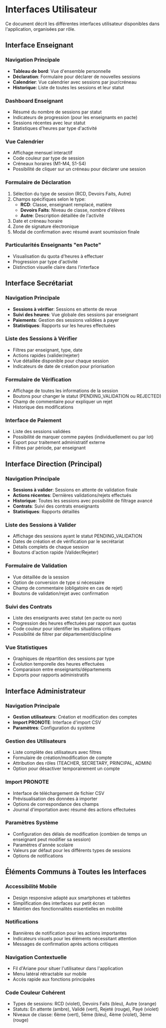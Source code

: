 # Interfaces Utilisateur

Ce document décrit les différentes interfaces utilisateur disponibles dans l'application, organisées par rôle.

## Interface Enseignant

### Navigation Principale
- **Tableau de bord**: Vue d'ensemble personnelle
- **Déclaration**: Formulaire pour déclarer de nouvelles sessions
- **Calendrier**: Vue calendrier avec sessions par jour/créneau
- **Historique**: Liste de toutes les sessions et leur statut

### Dashboard Enseignant
- Résumé du nombre de sessions par statut
- Indicateurs de progression (pour les enseignants en pacte)
- Sessions récentes avec leur statut
- Statistiques d'heures par type d'activité

### Vue Calendrier
- Affichage mensuel interactif
- Code couleur par type de session
- Créneaux horaires (M1-M4, S1-S4)
- Possibilité de cliquer sur un créneau pour déclarer une session

### Formulaire de Déclaration
1. Sélection du type de session (RCD, Devoirs Faits, Autre)
2. Champs spécifiques selon le type:
   - **RCD**: Classe, enseignant remplacé, matière
   - **Devoirs Faits**: Niveau de classe, nombre d'élèves
   - **Autre**: Description détaillée de l'activité
3. Date et créneau horaire
4. Zone de signature électronique
5. Modal de confirmation avec résumé avant soumission finale

### Particularités Enseignants "en Pacte"
- Visualisation du quota d'heures à effectuer
- Progression par type d'activité
- Distinction visuelle claire dans l'interface

## Interface Secrétariat

### Navigation Principale
- **Sessions à vérifier**: Sessions en attente de revue
- **Suivi des heures**: Vue globale des sessions par enseignant
- **Paiements**: Gestion des sessions validées à payer
- **Statistiques**: Rapports sur les heures effectuées

### Liste des Sessions à Vérifier
- Filtres par enseignant, type, date
- Actions rapides (valider/rejeter)
- Vue détaillée disponible pour chaque session
- Indicateurs de date de création pour priorisation

### Formulaire de Vérification
- Affichage de toutes les informations de la session
- Boutons pour changer le statut (PENDING_VALIDATION ou REJECTED)
- Champ de commentaire pour expliquer un rejet
- Historique des modifications

### Interface de Paiement
- Liste des sessions validées
- Possibilité de marquer comme payées (individuellement ou par lot)
- Export pour traitement administratif externe
- Filtres par période, par enseignant

## Interface Direction (Principal)

### Navigation Principale
- **Sessions à valider**: Sessions en attente de validation finale
- **Actions récentes**: Dernières validations/rejets effectués
- **Historique**: Toutes les sessions avec possibilité de filtrage avancé
- **Contrats**: Suivi des contrats enseignants
- **Statistiques**: Rapports détaillés

### Liste des Sessions à Valider
- Affichage des sessions ayant le statut PENDING_VALIDATION
- Dates de création et de vérification par le secrétariat
- Détails complets de chaque session
- Boutons d'action rapide (Valider/Rejeter)

### Formulaire de Validation
- Vue détaillée de la session
- Option de conversion de type si nécessaire
- Champ de commentaire (obligatoire en cas de rejet)
- Boutons de validation/rejet avec confirmation

### Suivi des Contrats
- Liste des enseignants avec statut (en pacte ou non)
- Progression des heures effectuées par rapport aux quotas
- Code couleur pour identifier les situations critiques
- Possibilité de filtrer par département/discipline

### Vue Statistiques
- Graphiques de répartition des sessions par type
- Évolution temporelle des heures effectuées
- Comparaison entre enseignants/départements
- Exports pour rapports administratifs

## Interface Administrateur

### Navigation Principale
- **Gestion utilisateurs**: Création et modification des comptes
- **Import PRONOTE**: Interface d'import CSV
- **Paramètres**: Configuration du système

### Gestion des Utilisateurs
- Liste complète des utilisateurs avec filtres
- Formulaire de création/modification de compte
- Attribution des rôles (TEACHER, SECRETARY, PRINCIPAL, ADMIN)
- Option pour désactiver temporairement un compte

### Import PRONOTE
- Interface de téléchargement de fichier CSV
- Prévisualisation des données à importer
- Options de correspondance des champs
- Journal d'importation avec résumé des actions effectuées

### Paramètres Système
- Configuration des délais de modification (combien de temps un enseignant peut modifier sa session)
- Paramètres d'année scolaire
- Valeurs par défaut pour les différents types de sessions
- Options de notifications

## Éléments Communs à Toutes les Interfaces

### Accessibilité Mobile
- Design responsive adapté aux smartphones et tablettes
- Simplification des interfaces sur petit écran
- Maintien des fonctionnalités essentielles en mobilité

### Notifications
- Bannières de notification pour les actions importantes
- Indicateurs visuels pour les éléments nécessitant attention
- Messages de confirmation après actions critiques

### Navigation Contextuelle
- Fil d'Ariane pour situer l'utilisateur dans l'application
- Menu latéral rétractable sur mobile
- Accès rapide aux fonctions principales

### Code Couleur Cohérent
- Types de sessions: RCD (violet), Devoirs Faits (bleu), Autre (orange)
- Statuts: En attente (ambre), Validé (vert), Rejeté (rouge), Payé (violet)
- Niveaux de classe: 6ème (vert), 5ème (bleu), 4ème (violet), 3ème (rouge)